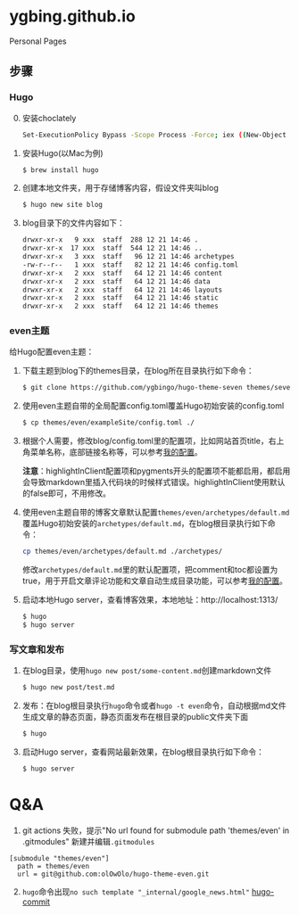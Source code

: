 # ygbing.github.io
Personal Pages

## 步骤

### Hugo
0. 安装choclately
   ``` bash
   Set-ExecutionPolicy Bypass -Scope Process -Force; iex ((New-Object System.Net.WebClient).DownloadString('https://community.chocolatey.org/install.ps1'))
   ```

1. 安装Hugo(以Mac为例)

   ```bash
   $ brew install hugo
   ```

2. 创建本地文件夹，用于存储博客内容，假设文件夹叫blog

   ```bash
   $ hugo new site blog
   ```

3. blog目录下的文件内容如下：

   ```markdown
   drwxr-xr-x   9 xxx  staff  288 12 21 14:46 .
   drwxr-xr-x  17 xxx  staff  544 12 21 14:46 ..
   drwxr-xr-x   3 xxx  staff   96 12 21 14:46 archetypes
   -rw-r--r--   1 xxx  staff   82 12 21 14:46 config.toml
   drwxr-xr-x   2 xxx  staff   64 12 21 14:46 content
   drwxr-xr-x   2 xxx  staff   64 12 21 14:46 data
   drwxr-xr-x   2 xxx  staff   64 12 21 14:46 layouts
   drwxr-xr-x   2 xxx  staff   64 12 21 14:46 static
   drwxr-xr-x   2 xxx  staff   64 12 21 14:46 themes
   ```

### even主题

给Hugo配置even主题：

1. 下载主题到blog下的themes目录，在blog所在目录执行如下命令：

   ```bash
   $ git clone https://github.com/ygbingo/hugo-theme-seven themes/seven
   ```

2. 使用even主题自带的全局配置config.toml覆盖Hugo初始安装的config.toml

   ```bash
   $ cp themes/even/exampleSite/config.toml ./
   ```

3. 根据个人需要，修改blog/config.toml里的配置项，比如网站首页title，右上角菜单名称，底部链接名称等，可以参考[我的配置](https://github.com/jincheng9/blog)。

   **注意**：highlightInClient配置项和pygments开头的配置项不能都启用，都启用会导致markdown里插入代码块的时候样式错误。highlightInClient使用默认的false即可，不用修改。

4. 使用even主题自带的博客文章默认配置`themes/even/archetypes/default.md`覆盖Hugo初始安装的`archetypes/default.md`，在blog根目录执行如下命令：

   ```bash
   cp themes/even/archetypes/default.md ./archetypes/
   ```

   修改`archetypes/default.md`里的默认配置项，把comment和toc都设置为true，用于开启文章评论功能和文章自动生成目录功能，可以参考[我的配置](https://github.com/jincheng9/blog)。

5. 启动本地Hugo server，查看博客效果，本地地址：http://localhost:1313/

   ```bash
   $ hugo
   $ hugo server
   ```



### 写文章和发布

1. 在blog目录，使用`hugo new post/some-content.md`创建markdown文件

   ```bash
   $ hugo new post/test.md
   ```

2. 发布：在blog根目录执行`hugo`命令或者`hugo -t even`命令，自动根据md文件生成文章的静态页面，静态页面发布在根目录的public文件夹下面

   ```bash
   $ hugo
   ```

3. 启动Hugo server，查看网站最新效果，在blog根目录执行如下命令：

   ```bash
   $ hugo server
   ```


# Q&A
1. git actions 失败，提示"No url found for submodule path 'themes/even' in .gitmodules"
新建并编辑```.gitmodules```
``` shell
[submodule "themes/even"]
  path = themes/even
  url = git@github.com:olOwOlo/hugo-theme-even.git
```

2. ```hugo```命令出现```no such template "_internal/google_news.html"```
[hugo-commit](https://github.com/rhazdon/hugo-theme-hello-friend-ng/commit/ce85f9d057addc8cbd93f94892668ef24f4f9e2d)
